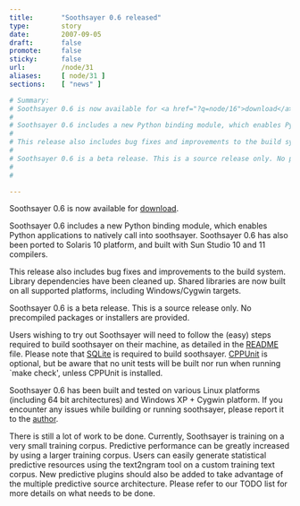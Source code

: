 ```yaml
---
title:       "Soothsayer 0.6 released"
type:        story
date:        2007-09-05
draft:       false
promote:     false
sticky:      false
url:         /node/31
aliases:     [ node/31 ]
sections:    [ "news" ]

# Summary:
# Soothsayer 0.6 is now available for <a href="?q=node/16">download</a>.
# 
# Soothsayer 0.6 includes a new Python binding module, which enables Python applications to natively call into soothsayer. Soothsayer 0.6 has also been ported to Solaris 10 platform, and built with Sun Studio 10 and 11 compilers.
# 
# This release also includes bug fixes and improvements to the build system. Library dependencies have been cleaned up. Shared libraries are now built on all supported platforms, including Windows/Cygwin targets.
# 
# Soothsayer 0.6 is a beta release. This is a source release only. No precompiled packages or installers are provided.
# 
# 

---
```

Soothsayer 0.6 is now available for <a href="?q=node/16">download</a>.

Soothsayer 0.6 includes a new Python binding module, which enables Python applications to natively call into soothsayer. Soothsayer 0.6 has also been ported to Solaris 10 platform, and built with Sun Studio 10 and 11 compilers.

This release also includes bug fixes and improvements to the build system. Library dependencies have been cleaned up. Shared libraries are now built on all supported platforms, including Windows/Cygwin targets.

Soothsayer 0.6 is a beta release. This is a source release only. No precompiled packages or installers are provided.


<!--more-->
<!--break-->

Users wishing to try out Soothsayer will need to follow the (easy) steps required to build soothsayer on their machine, as detailed in the <a href="soothsayer/trunk/README">README</a> file. Please note that <a href="?q=node/17">SQLite</a> is required to build soothsayer. <a href="?q=node/17">CPPUnit</a> is optional, but be aware that no unit tests will be built nor run when running `make check', unless CPPUnit is installed.

Soothsayer 0.6 has been built and tested on various Linux platforms (including 64 bit architectures) and Windows XP + Cygwin platform. If you encounter any issues while building or running soothsayer, please report it to the <a href="?q=node/19">author</a>.

There is still a lot of work to be done. Currently, Soothsayer is training on a very small training corpus. Predictive performance can be greatly increased by using a larger training corpus. Users can easily generate statistical predictive resources using the text2ngram tool on a custom training text corpus.
New predictive plugins should also be added to take advantage of the multiple predictive source architecture.
Please refer to our TODO list for more details on what needs to be done.

